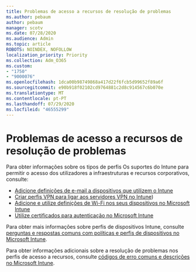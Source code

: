 ```yaml
---
title: Problemas de acesso a recursos de resolução de problemas
ms.author: pebaum
author: pebaum
manager: scotv
ms.date: 07/28/2020
ms.audience: Admin
ms.topic: article
ROBOTS: NOINDEX, NOFOLLOW
localization_priority: Priority
ms.collection: Adm_O365
ms.custom:
- "1750"
- "9000076"
ms.openlocfilehash: 1dca00b98749868a417d22f6fcb5d99652f89a6f
ms.sourcegitcommit: e90b918f02102cd9764881c2d8c914567c6b070e
ms.translationtype: MT
ms.contentlocale: pt-PT
ms.lasthandoff: 07/29/2020
ms.locfileid: "46555299"
---
```

# <a name="troubleshoot-resource-access-issues"></a>Problemas de acesso a recursos de resolução de problemas

Para obter informações sobre os tipos de perfis Os suportes do Intune para permitir o acesso dos utilizadores a infraestruturas e recursos corporativos, consulte:

- [Adicione definições de e-mail a dispositivos que utilizem o Intune](https://docs.microsoft.com/intune/email-settings-configure)
- [Criar perfis VPN para ligar aos servidores VPN no Intune](https://docs.microsoft.com/intune/vpn-settings-configure))
- [Adicione e utilize definições de Wi-Fi nos seus dispositivos no Microsoft Intune](https://docs.microsoft.com/intune/wi-fi-settings-configure)
- [Utilize certificados para autenticação no Microsoft Intune](https://docs.microsoft.com/intune/certificates-configure)

Para obter mais informações sobre perfis de dispositivos Intune, consulte [perguntas e respostas comuns com políticas e perfis de dispositivos no Microsoft Intune](https://docs.microsoft.com/intune/device-profile-troubleshoot).

Para obter informações adicionais sobre a resolução de problemas nos perfis de acesso a recursos, consulte [códigos de erro comuns e descrições no Microsoft Intune](https://docs.microsoft.com/intune/troubleshoot-company-resource-access-problems).
